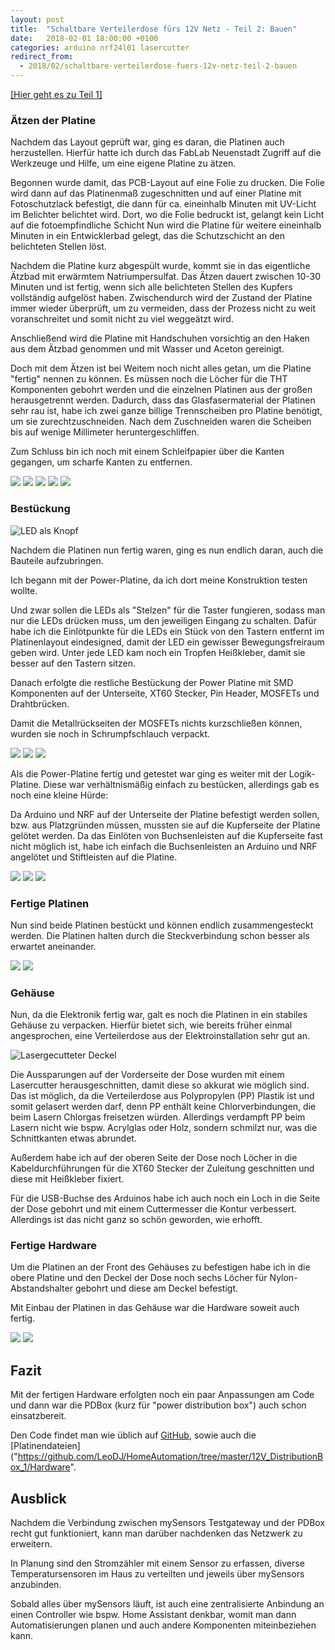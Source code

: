 ```yaml
---
layout: post
title:  "Schaltbare Verteilerdose fürs 12V Netz - Teil 2: Bauen"
date:   2018-02-01 18:00:00 +0100
categories: arduino nrf24l01 lasercutter
redirect_from:
  - 2018/02/schaltbare-verteilerdose-fuers-12v-netz-teil-2-bauen
---
```


[[Hier geht es zu Teil 1]](/2018/01/schaltbare-verteilerdose-fuers-12v-netz-teil-1-planung/)
### Ätzen der Platine
Nachdem das Layout geprüft war, ging es daran, die Platinen auch herzustellen. Hierfür hatte ich durch das FabLab Neuenstadt Zugriff auf die Werkzeuge und Hilfe, um eine eigene Platine zu ätzen.

<!--more-->

Begonnen wurde damit, das PCB-Layout auf eine Folie zu drucken. Die Folie wird dann auf das Platinenmaß zugeschnitten und auf einer Platine mit Fotoschutzlack befestigt, die dann für ca. eineinhalb Minuten mit UV-Licht im Belichter belichtet wird. Dort, wo die Folie bedruckt ist, gelangt kein Licht auf die fotoempfindliche Schicht Nun wird die Platine für weitere eineinhalb Minuten in ein Entwicklerbad gelegt, das die Schutzschicht an den belichteten Stellen löst.

Nachdem die Platine kurz abgespült wurde, kommt sie in das eigentliche Ätzbad mit erwärmtem Natriumpersulfat. Das Ätzen dauert zwischen 10-30 Minuten und ist fertig, wenn sich alle belichteten Stellen des Kupfers vollständig aufgelöst haben.
Zwischendurch wird der Zustand der Platine immer wieder überprüft, um zu vermeiden, dass der Prozess nicht zu weit voranschreitet und somit nicht zu viel weggeätzt wird.

Anschließend wird die Platine mit Handschuhen vorsichtig an den Haken aus dem Ätzbad genommen und mit Wasser und Aceton gereinigt.

Doch mit dem Ätzen ist bei Weitem noch nicht alles getan, um die Platine "fertig" nennen zu können. Es müssen noch die Löcher für die THT Komponenten gebohrt werden und die einzelnen Platinen aus der großen herausgetrennt werden.
Dadurch, dass das Glasfasermaterial der Platinen sehr rau ist, habe ich zwei ganze billige Trennscheiben pro Platine benötigt, um sie zurechtzuschneiden. Nach dem Zuschneiden waren die Scheiben bis auf wenige Millimeter heruntergeschliffen.

Zum Schluss bin ich noch mit einem Schleifpapier über die Kanten gegangen, um scharfe Kanten zu entfernen.

<!-- gallery -->
![](/uploads/2018-02-01-pdbox-part-2/pcb_folie.jpg)
![](/uploads/2018-02-01-pdbox-part-2/pcb_aetzen.jpg)
![](/uploads/2018-02-01-pdbox-part-2/pcb_geaetzt.jpg)
![](/uploads/2018-02-01-pdbox-part-2/pcb_ausgeschnitten.jpg)
![](/uploads/2018-02-01-pdbox-part-2/chemiekueche.jpg)

### Bestückung
<!-- align right, width 300 -->
![LED als Knopf](/uploads/2018-02-01-pdbox-part-2/led_button.jpg)

Nachdem die Platinen nun fertig waren, ging es nun endlich daran, auch die Bauteile aufzubringen.

Ich begann mit der Power-Platine, da ich dort meine Konstruktion testen wollte.

Und zwar sollen die LEDs als "Stelzen" für die Taster fungieren, sodass man nur die LEDs drücken muss, um den jeweiligen Eingang zu schalten. Dafür habe ich die Einlötpunkte für die LEDs ein Stück von den Tastern entfernt im Platinenlayout eindesigned, damit der LED ein gewisser Bewegungsfreiraum geben wird. Unter jede LED kam noch ein Tropfen Heißkleber, damit sie besser auf den Tastern sitzen.

Danach erfolgte die restliche Bestückung der Power Platine mit SMD Komponenten auf der Unterseite, XT60 Stecker, Pin Header, MOSFETs und Drahtbrücken.

Damit die Metallrückseiten der MOSFETs nichts kurzschließen können, wurden sie noch in Schrumpfschlauch verpackt.

<!-- gallery -->
![](/uploads/2018-02-01-pdbox-part-2/pcb_best_bot.jpg)
![](/uploads/2018-02-01-pdbox-part-2/pcb_best_top.jpg)
![](/uploads/2018-02-01-pdbox-part-2/pcb_best_fet.jpg)

Als die Power-Platine fertig und getestet war ging es weiter mit der Logik-Platine. Diese war verhältnismäßig einfach zu bestücken, allerdings gab es noch eine kleine Hürde:

Da Arduino und NRF auf der Unterseite der Platine befestigt werden sollen, bzw. aus Platzgründen müssen, mussten sie auf die Kupferseite der Platine gelötet werden. Da das Einlöten von Buchsenleisten auf die Kupferseite fast nicht möglich ist, habe ich einfach die Buchsenleisten an Arduino und NRF angelötet und Stiftleisten auf die Platine.

<!-- gallery -->
![](/uploads/2018-02-01-pdbox-part-2/pcb_logic_ardu.jpg)
![](/uploads/2018-02-01-pdbox-part-2/pcb_logic_bot.jpg)
![](/uploads/2018-02-01-pdbox-part-2/pcb_logic_top.jpg)


### Fertige Platinen
Nun sind beide Platinen bestückt und können endlich zusammengesteckt werden. Die Platinen halten durch die Steckverbindung schon besser als erwartet aneinander.

<!-- gallery -->
![](/uploads/2018-02-01-pdbox-part-2/pcb_stack_front.jpg)
![](/uploads/2018-02-01-pdbox-part-2/pcb_stack_side.jpg)

### Gehäuse
Nun, da die Elektronik fertig war, galt es noch die Platinen in ein stabiles Gehäuse zu verpacken. Hierfür bietet sich, wie bereits früher einmal angesprochen, eine Verteilerdose aus der Elektroinstallation sehr gut an.

<!-- align right, width 300 -->
![Lasergecutteter Deckel](/uploads/2018-02-01-pdbox-part-2/deckel.jpg)

Die Aussparungen auf der Vorderseite der Dose wurden mit einem Lasercutter herausgeschnitten, damit diese so akkurat wie möglich sind.
Das ist möglich, da die Verteilerdose aus Polypropylen (PP) Plastik ist und somit gelasert werden darf, denn PP enthält keine Chlorverbindungen, die beim Lasern Chlorgas freisetzen würden.
Allerdings verdampft PP beim Lasern nicht wie bspw. Acrylglas oder Holz, sondern schmilzt nur, was die Schnittkanten etwas abrundet.

Außerdem habe ich auf der oberen Seite der Dose noch Löcher in die Kabeldurchführungen für die XT60 Stecker der Zuleitung geschnitten und diese mit Heißkleber fixiert.

Für die USB-Buchse des Arduinos habe ich auch noch ein Loch in die Seite der Dose gebohrt und mit einem Cuttermesser die Kontur verbessert. Allerdings ist das nicht ganz so schön geworden, wie erhofft.

### Fertige Hardware
Um die Platinen an der Front des Gehäuses zu befestigen habe ich in die obere Platine und den Deckel der Dose noch sechs Löcher für Nylon-Abstandshalter gebohrt und diese am Deckel befestigt.

Mit Einbau der Platinen in das Gehäuse war die Hardware soweit auch fertig.

<!-- gallery -->
![](/uploads/2018-02-01-pdbox-part-2/finished_pcb.jpg)
![](/uploads/2018-02-01-pdbox-part-2/finished.jpg)

## Fazit
Mit der fertigen Hardware erfolgten noch ein paar Anpassungen am Code und dann war die PDBox (kurz für "power distribution box") auch schon einsatzbereit.

Den Code findet man wie üblich auf [GitHub]("https://github.com/LeoDJ/HomeAutomation/tree/master/12V_DistributionBox_1/Software"), sowie auch die [Platinendateien]("https://github.com/LeoDJ/HomeAutomation/tree/master/12V_DistributionBox_1/Hardware".
## Ausblick
Nachdem die Verbindung zwischen mySensors Testgateway und der PDBox recht gut funktioniert, kann man darüber nachdenken das Netzwerk zu erweitern.

In Planung sind den Stromzähler mit einem Sensor zu erfassen, diverse Temperatursensoren im Haus zu verteilten und jeweils über mySensors anzubinden.

Sobald alles über mySensors läuft, ist auch eine zentralisierte Anbindung an einen Controller wie bspw. Home Assistant denkbar, womit man dann Automatisierungen planen und auch andere Komponenten miteinbeziehen kann.
